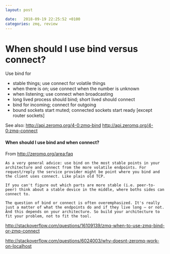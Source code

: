 ```yaml
---
layout: post

date:   2018-09-19 22:25:52 +0100
categories: zmq, review
---
```

When should I use bind versus connect?
======================================

Use bind for 
- stable things; use connect for volatile things
- when there is on; use connect when the number is unknown
- when listening;  use connect when broadcasting
- long lived process should bind; short lived should connect
- bind for incoming; connect for outgoing
- bound sockets start muted; connected sockets start ready \[except router
sockets\]

See also: 
http://api.zeromq.org/4-0:zmq-bind
http://api.zeromq.org/4-0:zmq-connect

#### When should I use bind and when connect?

From <http://zeromq.org/area:faq>

    As a very general advice: use bind on the most stable points in your architecture and connect from the more volatile endpoints. For request/reply the service provider might be point where you bind and the client uses connect. Like plain old TCP.

    If you can't figure out which parts are more stable (i.e. peer-to-peer) think about a stable device in the middle, where boths sides can connect to.

    The question of bind or connect is often overemphasized. It's really just a matter of what the endpoints do and if they live long — or not. And this depends on your architecture. So build your architecture to fit your problem, not to fit the tool.

http://stackoverflow.com/questions/16109139/zmq-when-to-use-zmq-bind-or-zmq-connect

http://stackoverflow.com/questions/6024003/why-doesnt-zeromq-work-on-localhost
